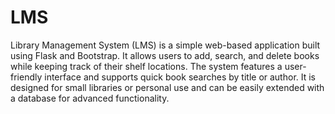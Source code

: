 # LMS
 Library Management System (LMS) is a simple web-based application built using Flask and Bootstrap. It allows users to add, search, and delete books while keeping track of their shelf locations. The system features a user-friendly interface and supports quick book searches by title or author. It is designed for small libraries or personal use and can be easily extended with a database for advanced functionality.
